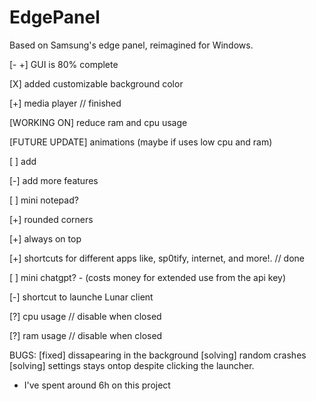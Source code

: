 # EdgePanel


Based on Samsung's edge panel, reimagined for Windows.




[- +] GUI is 80% complete

[X] added customizable background color

[+] media player // finished

[WORKING ON] reduce ram and cpu usage

[FUTURE UPDATE] animations (maybe if uses low cpu and ram)


[ ] add 

[-] add more features

[ ] mini notepad? 

[+] rounded corners

[+] always on top

[+] shortcuts for different apps like, sp0tify, internet, and more!. // done

[ ] mini chatgpt? - (costs money for extended use from the api key)

[-] shortcut to launche Lunar client

[?] cpu usage // disable when closed

[?] ram usage // disable when closed




BUGS:
[fixed] dissapearing in the background
[solving] random crashes 
[solving] settings stays ontop despite clicking the launcher.


+ I've spent around 6h on this project 






